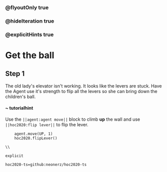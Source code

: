### @flyoutOnly true
### @hideIteration true
### @explicitHints true

# Get the ball

## Step 1
The old lady's elevator isn't working. It looks like the levers are stuck. Have the Agent use it's strength to flip all the levers so she can bring down the children's ball.


#### ~ tutorialhint 
Use the ``||agent:agent move||`` block to climb **up** the wall and use ``||hoc2020:flip lever||`` to flip the lever.

```ghost
    agent.move(UP, 1)
    hoc2020.flipLever()
```
```template
\\
```
```explicitHints
explicit
```
```package
hoc2020-ts=github:neonerz/hoc2020-ts
```
